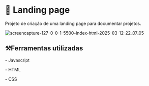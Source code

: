 #  <h1>📄 Landing page </h1>
Projeto de criação de uma landing page para documentar projetos. <p></p>
![screencapture-127-0-0-1-5500-index-html-2025-03-12-22_07_05](https://github.com/user-attachments/assets/2ca46f7f-13e3-4003-a6fa-421180e1c749)



<p>
</p>
<h2>⚒️Ferramentas utilizadas</h2>
- Javascript<p></p> 
- HTML<p></p>
- CSS<p></p>
